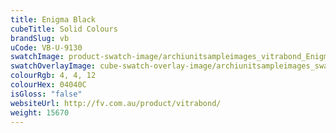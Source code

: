 ```yaml
---
title: Enigma Black
cubeTitle: Solid Colours
brandSlug: vb
uCode: VB-U-9130
swatchImage: product-swatch-image/archiunitsampleimages_vitrabond_Enigma_Black.jpg
swatchOverlayImage: cube-swatch-overlay-image/archiunitsampleimages_swatch-overlay_vitrabond.png
colourRgb: 4, 4, 12
colourHex: 04040C
isGloss: "false"
websiteUrl: http://fv.com.au/product/vitrabond/
weight: 15670
---
```

